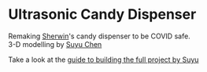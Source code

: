 # Ultrasonic Candy Dispenser
Remaking [Sherwin](https://github.com/sherwinchiu/)'s candy dispenser to be COVID safe.  
3-D modelling by [Suyu Chen](https://github.com/suyu-chen)

Take a look at the [guide to building the full project by Suyu](https://www.instructables.com/A-Simple-Touchless-Candy-Dispenser/)